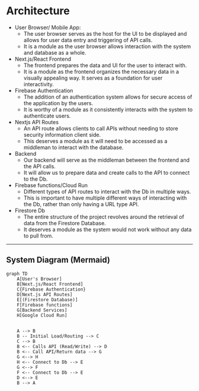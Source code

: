 # Architecture

* User Browser/ Mobile App:
  * The user browser serves as the host for the UI to be displayed and allows for user data entry and triggering of API calls.
  * It is a module as the user browser allows interaction with the system and database as a whole.
* Next.js/React Frontend
  * The frontend prepares the data and UI for the user to interact with.
  * It is a module as the frontend organizes the necessary data in a visually appealing way. It serves as a foundation for user interactivity.
* Firebase Authentication
  * The addition of an authentication system allows for secure access of the application by the users.
  * It is worthy of a module as it consistently interacts with the system to authenticate users.
* Nextjs API Routes
  * An API route allows clients to call APIs without needing to store security information client side.
  * This deserves a module as it will need to be accessed as a middleman to interact with the database.
* Backend
  * Our backend will serve as the middleman between the frontend and the API calls.
  * It will allow us to prepare data and create calls to the API to connect to the Db.
* Firebase functions/Cloud Run
  * Different types of API routes to interact with the Db in multiple ways.
  * This is important to have multiple different ways of interacting with the Db, rather than only having a URL type API.
* Firestore Db
  * The entire structure of the project revolves around the retrieval of data from the Firestore Database.
  * It deserves a module as the system would not work without any data to pull from.

---

## System Diagram (Mermaid)

```mermaid
graph TD
    A[User's Browser]
    B[Next.js/React Frontend]
    C{Firebase Authentication}
    D[Next.js API Routes]
    E[(Firestore Database)]
    F[Firebase functions]
    G[Backend Services]
    H[Google Cloud Run]
    

    A --> B 
    B -- Initial Load/Routing --> C
    C --> B
    B <-- Calls API (Read/Write) --> D
    B <-- Call API/Return data --> G
    G <--> H
    H <-- Connect to Db --> E
    G <--> F
    F <-- Connect to Db --> E
    D <--> E
    B --> A



